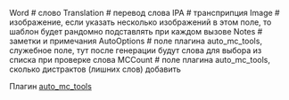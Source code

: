Word # слово
Translation # перевод слова
IPA # трансприпция
Image # изображение, если указать несколько изображений в этом поле, то шаблон будет рандомно подставлять при каждом вызове
Notes # заметки и примечания
AutoOptions # поле плагина auto_mc_tools, служебное поле, тут после генерации будут слова для выбора из списка при проверке слова
MCCount # поле плагина auto_mc_tools, сколько дистрактов (лишних слов) добавить

Плагин [auto_mc_tools](https://github.com/SMPesnya/anki-plugins/tree/master/auto_mc_tools)

